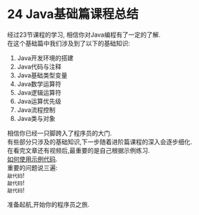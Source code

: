 24 Java基础篇课程总结
===

经过23节课程的学习, 相信你对Java编程有了一定的了解.   
在这个基础篇中我们涉及到了以下的基础知识:   

1. Java开发环境的搭建
2. Java代码与注释
3. Java基础类型变量
4. Java数学运算符
5. Java逻辑运算符
6. Java运算优先级
7. Java流程控制
8. Java类与对象

相信你已经一只脚跨入了程序员的大门.   
有些部分只涉及的基础知识,下一步随着进阶篇课程的深入会逐步细化.   
在看完文章还有视频后,最重要的是自己根据示例练习.   
[如何使用示例代码](dashidan.com).   
重要的问题说三遍:   
`敲代码`!   
`敲代码`!   
`敲代码`!   

准备起航,开始你的程序员之旅.   